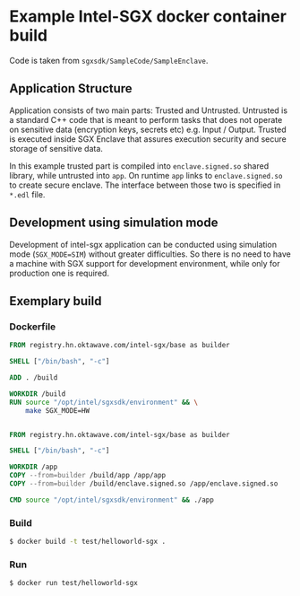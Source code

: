 # Example Intel-SGX docker container build

Code is taken from `sgxsdk/SampleCode/SampleEnclave`.

## Application Structure
Application consists of two main parts: Trusted and Untrusted.
Untrusted is a standard C++ code that is meant to perform tasks that does not operate on sensitive data (encryption keys, secrets etc) e.g. Input / Output.
Trusted is executed inside SGX Enclave that assures execution security and secure storage of sensitive data.

In this example trusted part is compiled into `enclave.signed.so` shared library, while untrusted into `app`.
On runtime `app` links to `enclave.signed.so` to create secure enclave.
The interface between those two is specified in `*.edl` file.

## Development using simulation mode
Development of intel-sgx application can be conducted using simulation mode (`SGX_MODE=SIM`) without greater difficulties.
So there is no need to have a machine with SGX support for development environment, while only for production one is required.

## Exemplary build
### Dockerfile
```Dockerfile
FROM registry.hn.oktawave.com/intel-sgx/base as builder

SHELL ["/bin/bash", "-c"]

ADD . /build

WORKDIR /build
RUN source "/opt/intel/sgxsdk/environment" && \
    make SGX_MODE=HW


FROM registry.hn.oktawave.com/intel-sgx/base as builder

SHELL ["/bin/bash", "-c"]

WORKDIR /app
COPY --from=builder /build/app /app/app
COPY --from=builder /build/enclave.signed.so /app/enclave.signed.so

CMD source "/opt/intel/sgxsdk/environment" && ./app

```

### Build
```bash
$ docker build -t test/helloworld-sgx .
```

### Run
```bash
$ docker run test/helloworld-sgx
```

